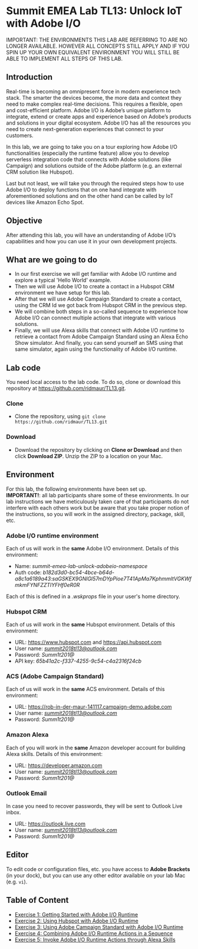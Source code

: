 # Summit EMEA Lab TL13: Unlock IoT with Adobe I/O

IMPORTANT: THE ENVIRONMENTS THIS LAB ARE REFERRING TO ARE NO LONGER AVAILABLE. HOWEVER ALL CONCEPTS STILL APPLY AND IF YOU SPIN UP YOUR OWN EQUIVALENT ENVIRONMENT YOU WILL STILL BE ABLE TO IMPLEMENT ALL STEPS OF THIS LAB.

## Introduction
Real-time is becoming an omnipresent force in modern experience tech stack. The smarter the devices become, the more data and context they need to make complex real-time decisions. This requires a flexible, open and cost-efficient platform. Adobe I/O is Adobe’s unique platform to integrate, extend or create apps and experience based on Adobe’s products and solutions in your digital ecosystem. Adobe I/O has all the resources you need to create next-generation experiences that connect to your customers.

In this lab, we are going to take you on a tour exploring how Adobe I/O functionalities (especially the runtime feature) allow you to develop serverless integration code that connects with Adobe solutions (like Campaign) and solutions outside of the Adobe platform (e.g. an external CRM solution like Hubspot).

Last but not least, we will take you through the required steps how to use Adobe I/O to deploy functions that on one hand integrate with aforementioned solutions and on the other hand can be called by IoT devices like Amazon Echo Spot.

## Objective
After attending this lab, you will have an understanding of Adobe I/O’s capabilities and how you can use it in your own development projects.


## What are we going to do
* In our first exercise we will get familiar with Adobe I/O runtime and explore a typical 'Hello World' example.
* Then we will use Adobe I/O to create a contact in a Hubspot CRM environment we have setup for this lab.
* After that we will use Adobe Campaign Standard to create a contact, using the CRM Id we got back from Hubspot CRM in the previous step.
* We will combine both steps in a so-called sequence to experience how Adobe I/O can connect multiple actions that integrate with various solutions.
* Finally, we will use Alexa skills that connect with Adobe I/O runtime to retrieve a contact from Adobe Campaign Standard using an Alexa Echo Show simulator. And finally, you can send yourself an SMS using that same simulator, again using the functionality of Adobe I/O runtime.

## Lab code
You need local access to the lab code. To do so, clone or download this repository at https://github.com/ridmaur/TL13.git. 

### Clone
* Clone the repository, using `git clone https://github.com/ridmaur/TL13.git`

### Download
* Download the repository by clicking on **Clone or Download** and then click **Download ZIP**. Unzip the ZIP to a location on your Mac.


## Environment
For this lab, the following environments have been set up.\
**IMPORTANT!**: all lab participants share some of these environments. In our lab instructions we have meticulously taken care of that participants do not interfere with each others work but be aware that you take proper notion of the instructions, so you will work in the assigned directory, package, skill, etc.

### Adobe I/O runtime environment
Each of us will work in the **same** Adobe I/O environment. Details of this environment:
* Name: *summit-emea-lab-unlock-adobeio-namespace*
* Auth code: *b182d3d0-bc54-4bce-b64d-a8c1a6189a43:saGSKEX9GNlGl57mDYpPioe7T41ApMa7KphmmltVGKWfmkmFYNFZZTlYFHf0eR0R*

Each of this is defined in a *.wskprops* file in your user's home directory.

### Hubspot CRM
Each of us will work in the **same** Hubspot environment. Details of this environment:
* URL: https://www.hubspot.com and https://api.hubspot.com
* User name: *summit2018tl13@outlook.com*
* Password:  *Summ1t201@*
* API key: *65b41a2c-f337-4255-9c54-c4a2316f24cb*


### ACS (Adobe Campaign Standard)
Each of us will work in the **same** ACS environment. Details of this environment:
* URL: https://rob-in-der-maur-141117.campaign-demo.adobe.com
* User name: *summit2018tl13@outlook.com*
* Password:  *Summ1t201@*

### Amazon Alexa
Each of you will work in the **same** Amazon developer account for building Alexa skills. Details of this environment:
* URL: https://developer.amazon.com
* User name: *summit2018tl13@outlook.com* 
* Password:  *Summ1t201@*

### Outlook Email
In case you need to recover passwords, they will be sent to Outlook Live inbox.
* URL: https://outlook.live.com
* User name: *summit2018tl13@outlook.com*
* Password: *Summ1t201@*


## Editor
To edit code or configuration files, etc. you have access to **Adobe Brackets** (in your dock), but you can use any other editor available on your lab Mac (e.g. `vi`).

## Table of Content
* [Exercise 1: Getting Started with Adobe I/O Runtime](intro/)
* [Exercise 2: Using Hubspot with Adobe I/O Runtime](hubspot/)
* [Exercise 3: Using Adobe Campaign Standard with Adobe I/O Runtime](acs/)
* [Exercise 4: Combining Adobe I/O Runtime Actions in a Sequence](sequence/)
* [Exercise 5: Invoke Adobe I/O Runtime Actions through Alexa Skills](alexa/)

